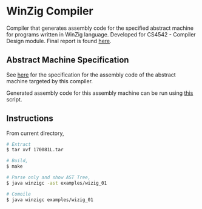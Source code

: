 # WinZig Compiler

Compiler that generates assembly code for the specified abstract machine for programs written in WinZig language. Developed for CS4542 - Compiler Design module.
Final report is found [here](170081L.pdf).

## Abstract Machine Specification

See [here](machine/machine-details.txt) for the specification for the assembly code of the abstract machine targeted by this compiler.

Generated assembly code for this assembly machine can be run using [this](machine/winzig-machine.py) script.

## Instructions

From current directory,

```bash
# Extract
$ tar xvf 170081L.tar

# Build,
$ make

# Parse only and show AST Tree,
$ java winzigc -ast examples/wizig_01

# Comoile
$ java winzigc examples/wizig_01
```


